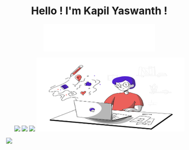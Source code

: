 <h1 align="center">Hello ! I'm Kapil Yaswanth !</h1>
<p align="center">
  <img src="https://raw.githubusercontent.com/rahulsiddarth/rahulsiddarth/main/greetings.gif" alt="A passionate programmer!" width=300>
</p>

<p align = "center">
  <img src = "https://github-readme-stats.vercel.app/api?username=kapilyaswanth&show_icons=true" width = 400>
  <img src = "https://github-readme-streak-stats.herokuapp.com/?user=kapilyaswanth" width = 400>
  <img src = "https://github-readme-stats.vercel.app/api/top-langs/?username=kapilyaswanth&layout=compact" width = 400>
  <img src = "https://github.com/kapilyaswanth/kapilyaswanth/blob/main/blogging.svg" width = 400 height=200>
</p>
<img src="https://github.com/kapilyaswanth/kapilyaswanth/blob/main/bottom_header.svg">
